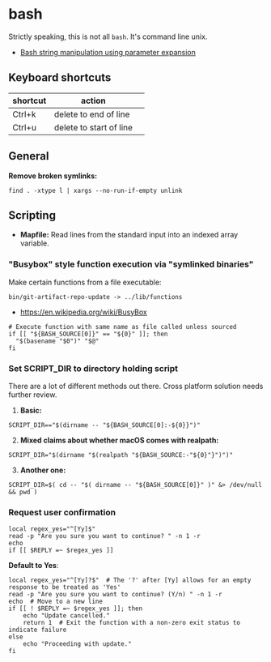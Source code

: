 # bash

Strictly speaking, this is not all `bash`. It's command line unix.

- [Bash string manipulation using parameter expansion](bash-string-manipulation-using-parameter-expansion.md)

## Keyboard shortcuts

| shortcut | action                  |     |
| -------- | ----------------------- | --- |
| Ctrl+k   | delete to end of line   |     |
| Ctrl+u   | delete to start of line |     |

## General

**Remove broken symlinks:**

    find . -xtype l | xargs --no-run-if-empty unlink


## Scripting

- **Mapfile:** Read lines from the standard input into an indexed array variable.  


### "Busybox" style function execution via "symlinked binaries"

Make certain functions from a file executable:

```shell
bin/git-artifact-repo-update -> ../lib/functions
```



- https://en.wikipedia.org/wiki/BusyBox

```shell
# Execute function with same name as file called unless sourced
if [[ "${BASH_SOURCE[0]}" == "${0}" ]]; then
  "$(basename "$0")" "$@"
fi
```

### Set SCRIPT_DIR to directory holding script

There are a lot of different methods out there. Cross platform solution needs further review.

1. **Basic:**

```shell
SCRIPT_DIR=="$(dirname -- "${BASH_SOURCE[0]:-${0}}")"
```

2. **Mixed claims about whether macOS comes with realpath:**

```shell
SCRIPT_DIR="$(dirname "$(realpath "${BASH_SOURCE:-"${0}"}")")"
```

3. **Another one:**

```shell
SCRIPT_DIR=$( cd -- "$( dirname -- "${BASH_SOURCE[0]}" )" &> /dev/null && pwd )
```


### Request user confirmation


```shell
local regex_yes="^[Yy]$"
read -p "Are you sure you want to continue? " -n 1 -r
echo
if [[ $REPLY =~ $regex_yes ]]
```


**Default to Yes**:

```shell
local regex_yes="^[Yy]?$"  # The '?' after [Yy] allows for an empty response to be treated as 'Yes'
read -p "Are you sure you want to continue? (Y/n) " -n 1 -r
echo  # Move to a new line
if [[ ! $REPLY =~ $regex_yes ]]; then
    echo "Update cancelled."
    return 1  # Exit the function with a non-zero exit status to indicate failure
else
    echo "Proceeding with update."
fi
```